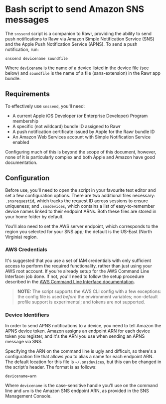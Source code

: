 Bash script to send Amazon SNS messages
=======================================

The `snssend` script is a companion to Rawr, providing the ability to send push notifications to Rawr via Amazon Simple Notification Service (SNS) and the Apple Push Notification Service (APNS). To send a push notification, run:

    snssend devicename soundfile

Where `devicename` is the name of a device listed in the device file (see below) and `soundfile` is the name of a file (sans-extension) in the Rawr app bundle.


## Requirements
To effectively use `snssend`, you'll need:

* A current Apple iOS Developer (or Enterprise Developer) Program membership
* A specific (not wildcard) bundle ID assigned to Rawr
* A push notification certificate issued by Apple for the Rawr bundle ID
* An Amazon Web Services account with Simple Notification Service enabled

Configuring much of this is beyond the scope of this document, however, none of it is particularly complex and both Apple and Amazon have good documentation.


## Configuration
Before use, you'll need to open the script in your favourite text editor and 
set a few configuration options. There are two additional files necessary: 
`.snsrequestid`, which tracks the request ID across sessions to ensure 
uniqueness; and `.snsdevices`, which contains a list of easy-to-remember 
device names linked to their endpoint ARNs. Both these files are stored in 
your home folder by default.

You'll also need to set the AWS server endpoint, which corresponds to the 
region you selected for your SNS app; the default is the US-East (North 
Virginia) region.

### AWS Credentials
It's suggested that you use a set of IAM credentials with only sufficient 
access to perform the required functionality, rather than just using your 
AWS root account. If you're already setup for the AWS Command Line Interface: 
job done. If not, you'll need to follow the setup procedure described in the 
[AWS Command Line Interface documentation][AWSCLI-Docs].

> **NOTE:** The script supports the AWS CLI config with a few exceptions: 
> the config file is used _before_ the environment variables; non-default 
> profile support is experimental; and tokens are not supported.

[AWSCLI-Docs]: http://docs.aws.amazon.com/cli/latest/userguide/cli-chap-getting-started.html

### Device Identifiers
In order to send APNS notifications to a device, you need to tell Amazon the 
APNS device token. Amazon assigns an endpoint ARN for each device token you 
register, and it's the ARN you use when sending an APNS message via SNS.

Specifying the ARN on the command line is ugly and difficult, so there's a configuration file that allows you to alias a name for each endpoint ARN. The default location for this file is `~/.snsdevices`, but this can be changed in the script's header. The format is as follows:

	devicename=arn

Where `devicename` is the case-sensitive handle you'll use on the command line and `arn` is the Amazon SNS endpoint ARN, as provided in the SNS Management Console.
